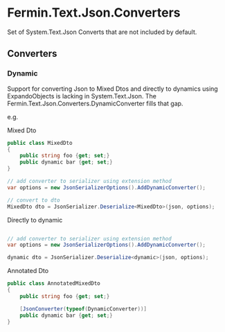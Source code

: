 # Fermin.Text.Json.Converters
Set of System.Text.Json Converts that are not included by default.

## Converters


### Dynamic 
Support for converting Json to Mixed Dtos and directly to dynamics using ExpandoObjects is lacking in System.Text.Json. The Fermin.Text.Json.Converters.DynamicConverter fills that gap.

e.g.

Mixed Dto

``` csharp
public class MixedDto
{
    public string foo {get; set;}
    public dynamic bar {get; set;}
}

// add converter to serializer using extension method
var options = new JsonSerializerOptions().AddDynamicConverter();

// convert to dto
MixedDto dto = JsonSerializer.Deserialize<MixedDto>(json, options);

```

Directly to dynamic

``` csharp

// add converter to serializer using extension method
var options = new JsonSerializerOptions().AddDynamicConverter();

dynamic dto = JsonSerializer.Deserialize<dynamic>(json, options);

```

Annotated Dto

``` csharp
public class AnnotatedMixedDto
{
    public string foo {get; set;}

    [JsonConverter(typeof(DynamicConverter))]
    public dynamic bar {get; set;}
}
```
